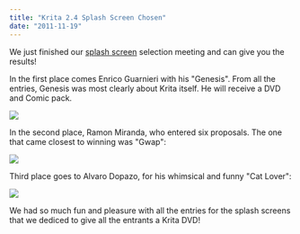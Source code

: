 ```yaml
---
title: "Krita 2.4 Splash Screen Chosen"
date: "2011-11-19"
---
```


We just finished our [splash screen](http://forum.kde.org/viewtopic.php?f=137&t=96909) selection meeting and can give you the results!

In the first place comes Enrico Guarnieri with his "Genesis". From all the entries, Genesis was most clearly about Krita itself. He will receive a DVD and Comic pack.

![](/images/posts/2011/genesis_720px.jpg)

In the second place, Ramon Miranda, who entered six proposals. The one that came closest to winning was "Gwap":

![](/images/posts/2011/Splash_05.png)

Third place goes to Alvaro Dopazo, for his whimsical and funny "Cat Lover":

![](/images/posts/2011/splash_v4.png)

We had so much fun and pleasure with all the entries for the splash screens that we dediced to give all the entrants a Krita DVD!
